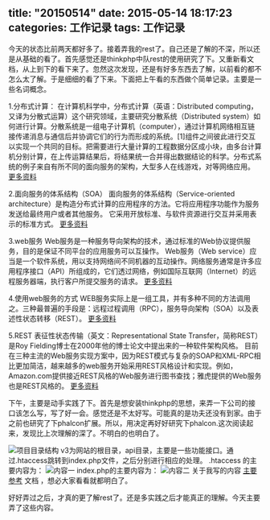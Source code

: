 title: "20150514"
date: 2015-05-14 18:17:23
categories: 工作记录
tags: 工作记录
---
今天的状态比前两天都好多了。接着弄我的rest了。自己还是了解的不深，所以还是从基础的看了。首先感觉还是thinkphp中队rest的使用研究了下。又重新看文档，从上到下的看下来了。忽然这次发现，还是有好多东西去了解，以前看的都不怎么太了解。于是细细的看了下来。下面把上午看的东西做个简单记录。主要是一些名词概念。
<!--more-->
1.分布式计算：
      在计算机科学中，分布式计算（英语：Distributed computing，又译为分散式运算）这个研究领域，主要研究分散系统（Distributed system）如何进行计算。分散系统是一组电子计算机（computer），通过计算机网络相互链接传递消息与通信后并协调它们的行为而形成的系统。[1]组件之间彼此进行交互以实现一个共同的目标。把需要进行大量计算的工程数据分区成小块，由多台计算机分别计算，在上传运算结果后，将结果统一合并得出数据结论的科学。分布式系统的例子来自有所不同的面向服务的架构，大型多人在线游戏，对等网络应用。
      [更多资料](http://zh.wikipedia.org/wiki/%E5%88%86%E5%B8%83%E5%BC%8F%E8%AE%A1%E7%AE%97)
      
2.面向服务的体系结构（SOA）
      面向服务的体系结构（Service-oriented architecture）是构造分布式计算的应用程序的方法。它将应用程序功能作为服务发送给最终用户或者其他服务。
      它采用开放标准、与软件资源进行交互并采用表示的标准方式。
      [更多资料](http://zh.wikipedia.org/wiki/%E9%9D%A2%E5%90%91%E6%9C%8D%E5%8A%A1%E7%9A%84%E6%9E%B6%E6%9E%84)
      
3.web服务
      Web服务是一种服务导向架构的技术，通过标准的Web协议提供服务，目的是保证不同平台的应用服务可以互操作。
      Web服务（Web service）应当是一个软件系统，用以支持网络间不同机器的互动操作。网络服务通常是许多应用程序接口（API）所组成的，它们透过网络，例如国际互联网（Internet）的远程服务器端，执行客户所提交服务的请求。
      [更多资料](http://zh.wikipedia.org/wiki/Web%E6%9C%8D%E5%8A%A1)
      
4.使用web服务的方式
      WEB服务实际上是一组工具，并有多种不同的方法调用之。三种最普遍的手段是：远程过程调用（RPC），服务导向架构（SOA）以及表述性状态转移（REST）。
      [更多资料](http://zh.wikipedia.org/wiki/Web%E6%9C%8D%E5%8A%A1)
      
5.REST
      表征性状态传输（英文：Representational State Transfer，简称REST）是Roy Fielding博士在2000年他的博士论文中提出来的一种软件架构风格。
      目前在三种主流的Web服务实现方案中，因为REST模式与复杂的SOAP和XML-RPC相比更加简洁，越来越多的web服务开始采用REST风格设计和实现。例如，Amazon.com提供接近REST风格的Web服务进行图书查找；雅虎提供的Web服务也是REST风格的。
      [更多资料](http://zh.wikipedia.org/wiki/REST)

下午，主要是动手实践了下。首先是想安装thinkphp的思想，来弄一下公司的接口该怎么写，写了好一会。感觉还是不太好写。可能真的是功夫还没有到家。由于之前也研究了下phalcon扩展。所以，用决定再好好研究下phalcon.这次阅读起来，发现比上次理解的深了。不明白的也明白了。

![项目目录结构](/images/1.png)
v3为网站的根目录，api目录，主要是一些功能接口。通过.htaccess跳转到index.php文件，之后分别进行相应的处理。
.htaccess 的主要内容为：
![内容一](/images/2.png)
index.php的主要内容为：
![内容二](/images/3.png)
关于我写的内容 [主要参考](http://phalcon.5iunix.net/reference/tutorial-rest.html) 文档 ，想必大家看看就都明白了。

好好弄过之后，才真的更了解rest了。还是多实践之后才能真正的理解。今天主要弄了这些内容。
  
